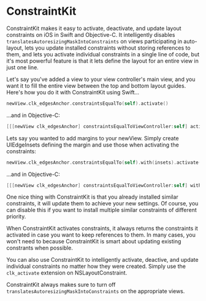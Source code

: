 # ConstraintKit

ConstraintKit makes it easy to activate, deactivate, and update layout constraints on iOS in Swift and Objective-C. It intelligently disables ```translatesAutoresizingMaskIntoConstraints``` on views participating in auto-layout, lets you update installed constraints without storing references to them, and lets you activate individual constraints in a single line of code, but it's most powerful feature is that it lets define the layout for an entire view in just one line.

Let's say you've added a view to your view controller's main view, and you want it to fill the entire view between the top and bottom layout guides. Here's how you do it with ConstraintKit using Swift...

```swift
newView.clk_edgesAnchor.constraintsEqualTo(self).activate()
```

...and in Objective-C:

```objective-c
[[[newView clk_edgesAnchor] constraintsEqualToViewController:self] activate];
```

Lets say you wanted to add margins to your newView. Simply create UIEdgeInsets defining the margin and use those when activating the constraints:

```swift
newView.clk_edgesAnchor.constraintsEqualTo(self).with(insets).activate()
```

...and in Objective-C:

```objective-c
[[[newView clk_edgesAnchor] constraintsEqualToViewController:self] withConstant:insets priority:UILayoutPriorityRequired];
```

One nice thing with ConstraintKit is that you already installed similar constraints, it will update them to achieve your new settings. Of course, you can disable this if you want to install multiple similar constraints of different priority.

When ConstraintKit activates constraints, it always returns the constraints it activated in case you want to keep references to them. In many cases, you won't need to because ConstraintKit is smart about updating existing constrants when possible.

You can also use ConstraintKit to intelligently activate, deactive, and update individual constraints no matter how they were created. Simply use the ```clk_activate``` extension on NSLayoutConstraint.

ConstraintKit always makes sure to turn off ```translatesAutoresizingMaskIntoConstraints``` on the appropriate views.
